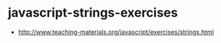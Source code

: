 # javascript-strings-exercises

- http://www.teaching-materials.org/javascript/exercises/strings.html